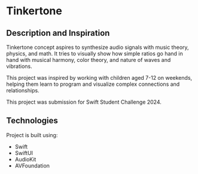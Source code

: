 #  Tinkertone

##  Description and Inspiration

 Tinkertone concept aspires to synthesize audio signals with music theory, physics, and math. It tries to visually show how simple ratios go hand in hand with musical harmony, color theory, and nature of waves and vibrations.

This project was inspired by working with children aged 7-12 on weekends, helping them learn to program and visualize complex connections and relationships.

This project was submission for Swift Student Challenge 2024.

## Technologies

Project is built using:
- Swift
- SwiftUI
- AudioKit
- AVFoundation
